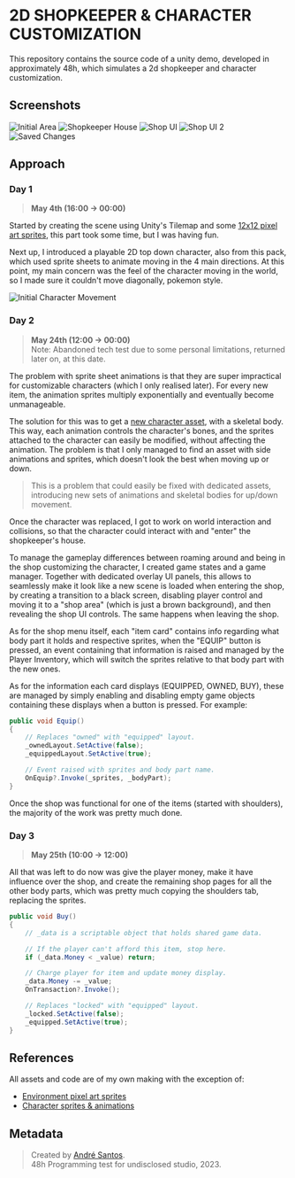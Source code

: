 # 2D SHOPKEEPER & CHARACTER CUSTOMIZATION

This repository contains the source code of a unity demo, developed in
approximately 48h, which simulates a 2d shopkeeper and character
customization.

## Screenshots

![Initial Area](Images/Screenshot_1.png "Initial Area")
![Shopkeeper House](Images/Screenshot_2.png "Shopkeeper's House")
![Shop UI](Images/Screenshot_3.png "Shop UI")
![Shop UI 2](Images/Screenshot_5.png "Shop UI")
![Saved Changes](Images/Screenshot_4.png "Saves Changes")

## Approach

### Day 1

> **May 4th (16:00 -> 00:00)**

Started by creating the scene using Unity's Tilemap and some [12x12
pixel art sprites][2d-assetpack], this part took some time, but I was having fun.

Next up, I introduced a playable 2D top down character, also from this pack,
which used sprite sheets to animate moving in the 4 main directions. At
this point, my main concern was the feel of the character moving in the world,
so I made sure it couldn't move diagonally, pokemon style.

![Initial Character Movement](Images/FirstCharacter.gif)

### Day 2

> **May 24th (12:00 -> 00:00)**  
> Note: Abandoned tech test due to some personal limitations, returned later on, 
> at this date.

The problem with sprite sheet animations is that they are super impractical
for customizable characters (which I only realised later). For every new item, 
the animation sprites multiply exponentially and eventually become unmanageable.

The solution for this was to get a [new character asset][character], with a
skeletal body. This way, each animation controls the character's bones, and the
sprites attached to the character can easily be modified, without affecting the
animation. The problem is that I only managed to find an asset with side
animations and sprites, which doesn't look the best when moving up or down.

> This is a problem that could easily be fixed with dedicated assets, introducing
> new sets of animations and skeletal bodies for up/down movement.

Once the character was replaced, I got to work on world interaction and
collisions, so that the character could interact with and "enter" the shopkeeper's
house.

To manage the gameplay differences between roaming around and being in the shop
customizing the character, I created game states and a game manager. Together with
dedicated overlay UI panels, this allows to seamlessly make it look like a new
scene is loaded when entering the shop, by creating a transition to a black screen,
disabling player control and moving it to a "shop area" (which is just a brown
background), and then revealing the shop UI controls. The same happens when leaving
the shop.

As for the shop menu itself, each "item card" contains info regarding what body
part it holds and respective sprites, when the "EQUIP" button is pressed, an event
containing that information is raised and managed by the Player Inventory, which
will switch the sprites relative to that body part with the new ones.

As for the information each card displays (EQUIPPED, OWNED, BUY), these are
managed by simply enabling and disabling empty game objects containing these
displays when a button is pressed. For example:

```c#
public void Equip()
{
    // Replaces "owned" with "equipped" layout.
    _ownedLayout.SetActive(false);
    _equippedLayout.SetActive(true);

    // Event raised with sprites and body part name.
    OnEquip?.Invoke(_sprites, _bodyPart);
}
```

Once the shop was functional for one of the items (started with shoulders),
the majority of the work was pretty much done.

### Day 3

> **May 25th (10:00 -> 12:00)**

All that was left to do now was give the player money, make it have
influence over the shop, and create the remaining shop pages for all the other
body parts, which was pretty much copying the shoulders tab, replacing the sprites.

```c#
public void Buy()
{
    // _data is a scriptable object that holds shared game data.

    // If the player can't afford this item, stop here.
    if (_data.Money < _value) return;

    // Charge player for item and update money display.
    _data.Money -= _value;
    OnTransaction?.Invoke();

    // Replaces "locked" with "equipped" layout.
    _locked.SetActive(false);
    _equipped.SetActive(true);
}
```

## References

All assets and code are of my own making with the exception of:

+ [Environment pixel art sprites][2d-assetpack]
+ [Character sprites & animations][character]

## Metadata

> Created by [André Santos].  
> 48h Programming test for undisclosed studio, 2023.

[2d-assetpack]:https://cypor.itch.io/12x12-rpg-tileset
[character]:https://assetstore.unity.com/packages/2d/characters/mighty-heroes-rogue-2d-fantasy-characters-pack-85770
[André Santos]:https://github.com/andrepucas
